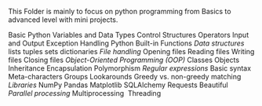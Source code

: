 This Folder is mainly to focus on python programming from Basics to advanced level with mini projects.
    
   Basic Python
        Variables and Data Types
        Control Structures
        Operators
        Input and Output
        Exception Handling
        Python Built-in Functions
    *Data structures*
        lists
        tuples
        sets
        dictionaries 
    *File handling*
        Opening files
        Reading files
        Writing files
        Closing files
    *Object-Oriented Programming (OOP)*
        Classes
        Objects
        Inheritance
        Encapsulation
        Polymorphism
    *Regular expressions* 
        Basic syntax
        Meta-characters
        Groups
        Lookarounds
        Greedy vs. non-greedy matching
    *Libraries*
        NumPy
        Pandas
        Matplotlib
        SQLAlchemy
        Requests
        Beautiful 
    *Parallel processing*
        Multiprocessing 
        Threading 

